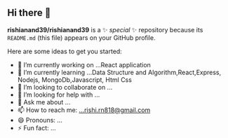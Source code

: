 ## Hi there 👋


**rishianand39/rishianand39** is a ✨ _special_ ✨ repository because its `README.md` (this file) appears on your GitHub profile.

Here are some ideas to get you started:

- 🔭 I’m currently working on ...React application
- 🌱 I’m currently learning ...Data Structure and Algorithm,React,Express, Nodejs, MongoDb,Javascript, Html Css
- 👯 I’m looking to collaborate on ...
- 🤔 I’m looking for help with ...
- 💬 Ask me about ...
- 📫 How to reach me: ...rishi.rn818@gmail.com
- 😄 Pronouns: ...
- ⚡ Fun fact: ...

